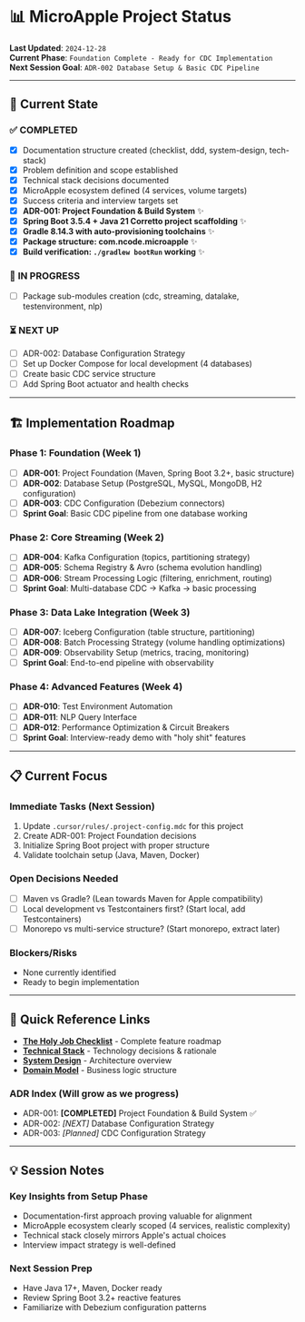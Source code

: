 # 📊 MicroApple Project Status

**Last Updated**: `2024-12-28`  
**Current Phase**: `Foundation Complete - Ready for CDC Implementation`  
**Next Session Goal**: `ADR-002 Database Setup & Basic CDC Pipeline`

---

## 🎯 Current State

### ✅ **COMPLETED**
- [x] Documentation structure created (checklist, ddd, system-design, tech-stack)
- [x] Problem definition and scope established  
- [x] Technical stack decisions documented
- [x] MicroApple ecosystem defined (4 services, volume targets)
- [x] Success criteria and interview targets set
- [x] **ADR-001: Project Foundation & Build System** ✨
- [x] **Spring Boot 3.5.4 + Java 21 Corretto project scaffolding** ✨
- [x] **Gradle 8.14.3 with auto-provisioning toolchains** ✨
- [x] **Package structure: com.ncode.microapple** ✨
- [x] **Build verification: `./gradlew bootRun` working** ✨

### 🔄 **IN PROGRESS**
- [ ] Package sub-modules creation (cdc, streaming, datalake, testenvironment, nlp)

### ⏳ **NEXT UP**
- [ ] ADR-002: Database Configuration Strategy  
- [ ] Set up Docker Compose for local development (4 databases)
- [ ] Create basic CDC service structure
- [ ] Add Spring Boot actuator and health checks

---

## 🏗️ Implementation Roadmap

### **Phase 1: Foundation** (Week 1)
- [ ] **ADR-001**: Project Foundation (Maven, Spring Boot 3.2+, basic structure)
- [ ] **ADR-002**: Database Setup (PostgreSQL, MySQL, MongoDB, H2 configuration)
- [ ] **ADR-003**: CDC Configuration (Debezium connectors)
- [ ] **Sprint Goal**: Basic CDC pipeline from one database working

### **Phase 2: Core Streaming** (Week 2)  
- [ ] **ADR-004**: Kafka Configuration (topics, partitioning strategy)
- [ ] **ADR-005**: Schema Registry & Avro (schema evolution handling)
- [ ] **ADR-006**: Stream Processing Logic (filtering, enrichment, routing)
- [ ] **Sprint Goal**: Multi-database CDC → Kafka → basic processing

### **Phase 3: Data Lake Integration** (Week 3)
- [ ] **ADR-007**: Iceberg Configuration (table structure, partitioning)
- [ ] **ADR-008**: Batch Processing Strategy (volume handling optimizations)
- [ ] **ADR-009**: Observability Setup (metrics, tracing, monitoring)
- [ ] **Sprint Goal**: End-to-end pipeline with observability

### **Phase 4: Advanced Features** (Week 4)
- [ ] **ADR-010**: Test Environment Automation
- [ ] **ADR-011**: NLP Query Interface  
- [ ] **ADR-012**: Performance Optimization & Circuit Breakers
- [ ] **Sprint Goal**: Interview-ready demo with "holy shit" features

---

## 📋 Current Focus

### **Immediate Tasks** (Next Session)
1. Update `.cursor/rules/.project-config.mdc` for this project
2. Create ADR-001: Project Foundation decisions
3. Initialize Spring Boot project with proper structure
4. Validate toolchain setup (Java, Maven, Docker)

### **Open Decisions Needed**
- [ ] Maven vs Gradle? (Lean towards Maven for Apple compatibility)
- [ ] Local development vs Testcontainers first? (Start local, add Testcontainers)
- [ ] Monorepo vs multi-service structure? (Start monorepo, extract later)

### **Blockers/Risks**
- None currently identified
- Ready to begin implementation

---

## 🔗 Quick Reference Links

- **[The Holy Job Checklist](checklist.md)** - Complete feature roadmap
- **[Technical Stack](tech-stack.md)** - Technology decisions & rationale
- **[System Design](system-design.md)** - Architecture overview
- **[Domain Model](ddd.md)** - Business logic structure

### **ADR Index** (Will grow as we progress)
- ADR-001: **[COMPLETED]** Project Foundation & Build System ✅
- ADR-002: *[NEXT]* Database Configuration Strategy
- ADR-003: *[Planned]* CDC Configuration Strategy

---

## 💡 Session Notes

### **Key Insights from Setup Phase**
- Documentation-first approach proving valuable for alignment
- MicroApple ecosystem clearly scoped (4 services, realistic complexity)
- Technical stack closely mirrors Apple's actual choices
- Interview impact strategy is well-defined

### **Next Session Prep**
- Have Java 17+, Maven, Docker ready
- Review Spring Boot 3.2+ reactive features
- Familiarize with Debezium configuration patterns 